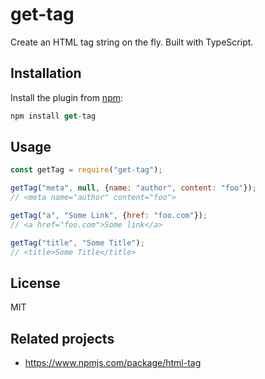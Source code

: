 # get-tag
Create an HTML tag string on the fly. Built with TypeScript.

## Installation
Install the plugin from [npm](https://www.npmjs.com/package/get-tag):

```js
npm install get-tag
```

## Usage
```js
const getTag = require("get-tag");

getTag("meta", null, {name: "author", content: "foo"});
// <meta name="author" content="foo">

getTag("a", "Some Link", {href: "foo.com"});
// <a href="foo.com">Some link</a>

getTag("title", "Some Title");
// <title>Some Title</title>
```

## License
MIT

## Related projects
- https://www.npmjs.com/package/html-tag